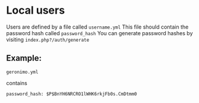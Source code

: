 # Local users

Users are defined by a file called `username.yml`
This file should contain the password hash called `password_hash`
You can generate password hashes by visiting `index.php?/auth/generate`

## Example:

`geronimo.yml`

contains

`password_hash: $P$BnYH6NRCRO1lWHK6rkjFb0s.CmDtmm0`


